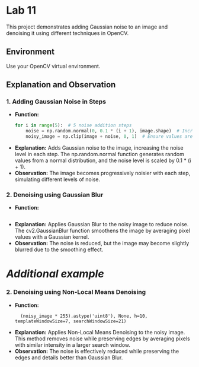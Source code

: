 # Lab 11

This project demonstrates adding Gaussian noise to an image and denoising it using different techniques in OpenCV.

## Environment

Use your OpenCV virtual environment.

## Explanation and Observation

### 1. Adding Gaussian Noise in Steps

- **Function:**
  ```python
  for i in range(5):  # 5 noise addition steps
      noise = np.random.normal(0, 0.1 * (i + 1), image.shape)  # Increase noise level
      noisy_image = np.clip(image + noise, 0, 1)  # Ensure values are within [0, 1]
- **Explanation:** Adds Gaussian noise to the image, increasing the noise level in each step. The np.random.normal function generates random values from a normal distribution, and the noise level is scaled by 0.1 * (i + 1).
- **Observation:** The image becomes progressively noisier with each step, simulating different levels of noise.

### 2. Denoising using Gaussian Blur

- **Function:**
  ```denoised_image_gaussian = cv2.GaussianBlur(noisy_image, (5, 5), 0)

- **Explanation:** Applies Gaussian Blur to the noisy image to reduce noise. The cv2.GaussianBlur function smoothens the image by averaging pixel values with a Gaussian kernel.
- **Observation:** The noise is reduced, but the image may become slightly blurred due to the smoothing effect.

# _______________Additional example_______________

### 2. Denoising using Non-Local Means Denoising

- **Function:** 
  ```denoised_image_nlm = cv2.fastNlMeansDenoising(
    (noisy_image * 255).astype('uint8'), None, h=10, templateWindowSize=7, searchWindowSize=21)

- **Explanation:** Applies Non-Local Means Denoising to the noisy image. This method removes noise while preserving edges by averaging pixels with similar intensity in a larger search window.
- **Observation:** The noise is effectively reduced while preserving the edges and details better than Gaussian Blur.